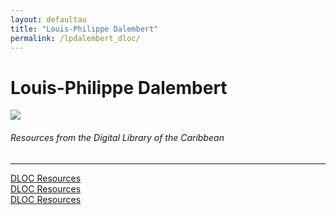 ```yaml
---
layout: defaultau
title: "Louis-Philippe Dalembert"
permalink: /lpdalembert_dloc/
---
```

<!-- partial:index.partial.html -->
<div class="content">
    <h1>Louis-Philippe Dalembert</h1>
    <div class="quote">
        <div><img src="https://images.squarespace-cdn.com/content/v1/54ef4a93e4b01b969d320540/1590707857058-HPZGZRF7HOLEED9TITQY/Louis-Philippe+Dalembert+%C2%A9+Olivier+Dion.jpg" class="logo"></div>
    </div>
    <body>
    <h6>Resources from the Digital Library of the Caribbean</h6><hr> 
        <a href="https://www.dloc.com/AA00073467/00001/downloads" target="_blank">DLOC Resources</a><br>
        <a href="https://www.dloc.com/UF00098809/00245/images" target="_blank">DLOC Resources</a><br>
        <a href="https://www.dloc.com/UF00098809/00770/pdf" target="_blank">DLOC Resources</a><br>
    </body> 
          </div>
  <!-- partial -->
<script src='https://cdnjs.cloudflare.com/ajax/libs/jquery/3.1.1/jquery.min.js'></script><script  src="{{ site.baseurl }}/assets/js/authorscript.js"></script>